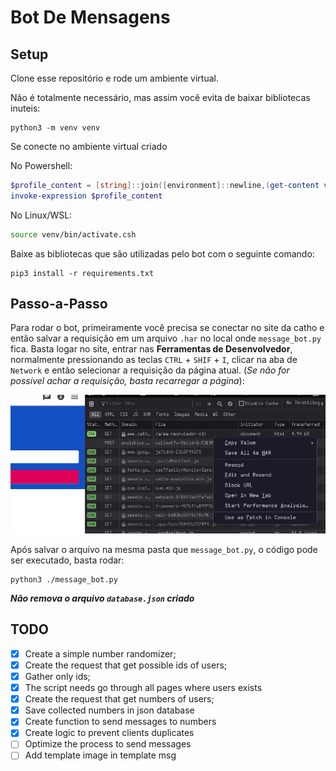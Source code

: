 # Bot De Mensagens
## Setup
Clone esse repositório e rode um ambiente virtual.

Não é totalmente necessário, mas assim você evita de baixar bibliotecas inuteis:

```fish
python3 -m venv venv
```

Se conecte no ambiente virtual criado

No Powershell:
```powershell
$profile_content = [string]::join([environment]::newline,(get-content venv/bin/Activate.ps1))
invoke-expression $profile_content
```

No Linux/WSL:
```bash
source venv/bin/activate.csh
```

Baixe as bibliotecas que são utilizadas pelo bot com o seguinte comando:

```fish
pip3 install -r requirements.txt
```

## Passo-a-Passo
Para rodar o bot, primeiramente você precisa se conectar no site da catho e então salvar a requisição em um arquivo `.har` no local onde `message_bot.py` fica.
Basta logar no site, entrar nas **Ferramentas de Desenvolvedor**, normalmente pressionando as teclas `CTRL` + `SHIF` + `I`, clicar na aba de `Network` e então selecionar a requisição da página atual. (*Se não for possível achar a requisição, basta recarregar a página*):

![tip](./assets/inspect.png)

Após salvar o arquivo na mesma pasta que `message_bot.py`, o código pode ser executado, basta rodar:

```fish
python3 ./message_bot.py
```

**_Não remova o arquivo `database.json` criado_**

## TODO
- [x] Create a simple number randomizer;
- [x] Create the request that get possible ids of users;
- [x] Gather only ids;
- [x] The script needs go through all pages where users exists
- [x] Create the request that get numbers of users;
- [x] Save collected numbers in json database
- [x] Create function to send messages to numbers
- [x] Create logic to prevent clients duplicates
- [ ] Optimize the process to send messages
- [ ] Add template image in template msg
